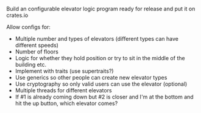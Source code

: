 Build an configurable elevator logic program ready for release and put it on crates.io

Allow configs for:
- Multiple number and types of elevators (different types can have different speeds)
- Number of floors
- Logic for whether they hold position or try to sit in the middle of the building etc.
- Implement with traits (use supertraits?)
- Use generics so other people can create new elevator types
- Use cryptography so only valid users can use the elevator (optional)
- Multiple threads for different elevators
- If #1 is already coming down but #2 is closer and I'm at the bottom and hit the up button, which elevator comes?
